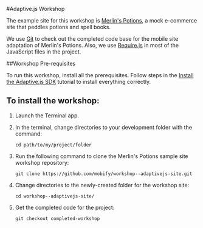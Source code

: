 #Adaptive.js Workshop

The example site for this workshop is [Merlin's Potions](http://www.merlinspotions.com), a mock e-commerce site that peddles potions and spell books.

We use [Git](http://git-scm.com/documentation) to check out the completed code base for the mobile site adaptation of Merlin's Potions. Also, we use [Require.js](http://requirejs.org/docs/start.html) in most of the JavaScript files in the project.

##Workshop Pre-requisites

To run this workshop, install all the prerequisites. Follow steps in the [Install the Adaptive.js SDK](http://adaptivejs.mobify.com/v1.0/docs/install) tutorial to install everything correctly.

## To install the workshop:

1. Launch the Terminal app.
2. In the terminal, change directories to your development folder with the command:


    ```
    cd path/to/my/project/folder
    ```

3. Run the following command to clone the Merlin's Potions sample site workshop repository:

    ```
    git clone https://github.com/mobify/workshop--adaptivejs-site.git
    ```

4. Change directories to the newly-created folder for the workshop site:

    ```
    cd workshop--adaptivejs-site/
    ```
5. Get the completed code for the project:

    ```
    git checkout completed-workshop
    ```
